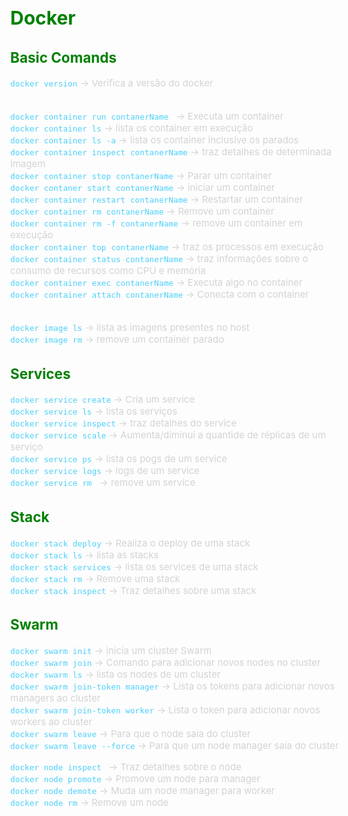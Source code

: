 # Docker

## Basic Comands

`docker version` -> Verifica a versão do docker <br>
<br>

`docker container run contanerName ` -> Executa um container <br>
`docker container ls` -> lista os container em execução <br>
`docker container ls -a` -> lista os container inclusive os parados <br>
`docker container inspect contanerName` -> traz detalhes de determinada imagem <br>
`docker container stop contanerName` ->  Parar um container<br>
`docker contaner start contanerName` -> iniciar um container <br>
`docker container restart contanerName` -> Restartar um container<br>
`docker container rm contanerName` -> Remove um container<br>
`docker container rm -f contanerName` -> remove um container em execução<br>
`docker container top contanerName` -> traz os processos em execução <br>
`docker container status contanerName` -> traz informações sobre o consumo de recursos como CPU e memória<br>
`docker container exec contanerName` -> Executa algo no container<br>
`docker container attach contanerName` -> Conecta com o container<br>
<br>

`docker image ls` -> lista as imagens presentes no host <br>
`docker image rm` -> remove um container parado <br>

## Services

`docker service create` -> Cria um service <br>
`docker service ls` -> lista os serviços <br>
`docker service inspect` -> traz detalhes do service <br>
`docker service scale` -> Aumenta/diminui a quantide de réplicas de um serviço <br>
`docker service ps` -> lista os pogs de um service <br>
`docker service logs` -> logs de um service <br>
`docker service rm ` -> remove um service <br>


## Stack

`docker stack deploy` -> Realiza o deploy de uma stack <br>
`docker stack ls` -> lista as stacks <br>
`docker stack services` -> lista os services de uma stack <br>
`docker stack rm` -> Remove uma stack <br>
`docker stack inspect` -> Traz detalhes sobre uma stack <br>


## Swarm

`docker swarm init` -> inicia um cluster Swarm <br>
`docker swarm join` -> Comando para adicionar novos nodes no cluster <br>
`docker swarm ls` -> lista os nodes de um cluster <br>
`docker swarm join-token manager` -> Lista os tokens para adicionar novos managers ao cluster <br>
`docker swarm join-token worker` -> Lista o token para adicionar novos workers ao cluster  <br>
`docker swarm leave` -> Para que o node saia do cluster <br>
`docker swarm leave --force` -> Para que um node manager saia do cluster 
<br>

`docker node inspect ` -> Traz detalhes sobre o node <br>
`docker node promote` -> Promove um node para manager <br>
`docker node demote` -> Muda um node manager para worker <br>
`docker node rm` -> Remove um node <br>
<br>




<style>
code {
  color: #4ED0FB
}

h1, h2, h3 {
  color: green
}

body{
    color: #D3D3D3;
    font-size: 15px
}

</style>